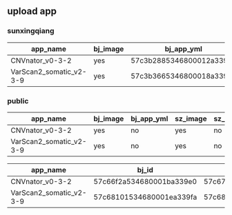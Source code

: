 
## upload app 

### sunxingqiang
|app_name|bj_image|bj_app_yml|sz_image|sz_app_yml|qd_image|qd_app_yml|
---|---|---|---|---|---|---|
|CNVnator_v0-3-2|yes|57c3b2885346800012a339c9|no|57c5494ff28bec002c282eb9|no|57c54dabc3febe002a5f4faf|
|VarScan2_somatic_v2-3-9|yes|57c3b3665346800018a339cc|no|57c54970f28bec002a282e93|no|57c54d95c3febe002c5f5022|

### public
|app_name|bj_image|bj_app_yml|sz_image|sz_app_yml|qd_image|qd_app_yml|
---|---|---|---|---|---|---|
|CNVnator_v0-3-2|yes|no|yes|no|yes|no|
|VarScan2_somatic_v2-3-9|yes|no|yes|no|yes|no|

|app_name|bj_id|sz_id|qd_id|
|---|---|---|---|
|CNVnator_v0-3-2|57c66f2a534680001ba339e0|57c67087f28bec002d282f80|57c670f7c3febe002a5f4fc1|
|VarScan2_somatic_v2-3-9|57c68101534680001ea339fa|57c68419f28bec0026282e9e|57c6733bc3febe00295f4f9f|
